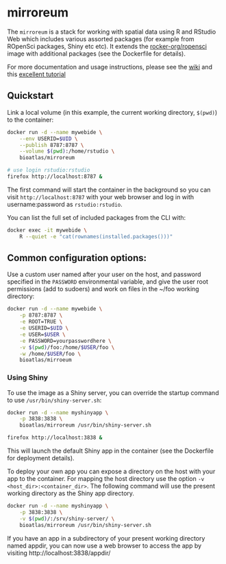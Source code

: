 # mirroreum

The `mirroreum` is a stack for working with spatial data using R and RStudio Web which includes various assorted packages (for example from ROpenSci packages, Shiny etc etc). It extends the [rocker-org/ropensci](https://github.com/rocker-org/ropensci) image with additional packages (see the Dockerfile for details).

For more documentation and usage instructions, please see the [wiki](https://github.com/rocker-org/rocker/wiki) and this [excellent tutorial](http://ropenscilabs.github.io/r-docker-tutorial/)

## Quickstart

Link a local volume (in this example, the current working directory, `$(pwd)`) to the container:

```bash
docker run -d --name mywebide \
	--env USERID=$UID \
	--publish 8787:8787 \
	--volume $(pwd):/home/rstudio \
	bioatlas/mirroreum

# use login rstudio:rstudio
firefox http://localhost:8787 &

```

The first command will start the container in the background so you can visit `http://localhost:8787` with your web browser and log in with username:password as `rstudio:rstudio`.

You can list the full set of included packages from the CLI with:

```bash
docker exec -it mywebide \
	R --quiet -e "cat(rownames(installed.packages()))"

```

## Common configuration options:

Use a custom user named after your user on the host, and password specified in the `PASSWORD` environmental variable, and give the user root permissions (add to sudoers) and work on files in the ~/foo working directory:

```bash
docker run -d --name mywebide \
	-p 8787:8787 \
	-e ROOT=TRUE \
	-e USERID=$UID \
	-e USER=$USER \
	-e PASSWORD=yourpasswordhere \
	-v $(pwd)/foo:/home/$USER/foo \
	-w /home/$USER/foo \
	bioatlas/mirroeum

```

### Using Shiny

To use the image as a Shiny server, you can override the startup command to use `/usr/bin/shiny-server.sh`:

```bash
docker run -d --name myshinyapp \
	-p 3838:3838 \
    bioatlas/mirroreum /usr/bin/shiny-server.sh

firefox http://localhost:3838 &

``` 

This will launch the default Shiny app in the container (see the Dockerfile for deployment details).

To deploy your own app you can expose a directory on the host with your app to the container. For mapping the host directory use the option `-v <host_dir>:<container_dir>`. The following command will use the present working directory as the Shiny app directory.

```bash
docker run -d --name myshinyapp \
	-p 3838:3838 \
    -v $(pwd)/:/srv/shiny-server/ \
    bioatlas/mirroreum /usr/bin/shiny-server.sh

```

If you have an app in a subdirectory of your present working directory named appdir, you can now use a web browser to access the app by visiting http://localhost:3838/appdir/


